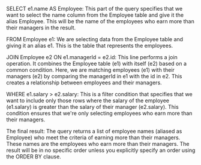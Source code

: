 SELECT e1.name AS Employee: This part of the query specifies that we want to select the name column from the Employee table and give it the alias Employee. This will be the name of the employees who earn more than their managers in the result.

FROM Employee e1: We are selecting data from the Employee table and giving it an alias e1. This is the table that represents the employees.

JOIN Employee e2 ON e1.managerId = e2.id: This line performs a join operation. It combines the Employee table (e1) with itself (e2) based on a common condition. Here, we are matching employees (e1) with their managers (e2) by comparing the managerId in e1 with the id in e2. This creates a relationship between employees and their managers.

WHERE e1.salary > e2.salary: This is a filter condition that specifies that we want to include only those rows where the salary of the employee (e1.salary) is greater than the salary of their manager (e2.salary). This condition ensures that we're only selecting employees who earn more than their managers.

The final result: The query returns a list of employee names (aliased as Employee) who meet the criteria of earning more than their managers. These names are the employees who earn more than their managers. The result will be in no specific order unless you explicitly specify an order using the ORDER BY clause.​
